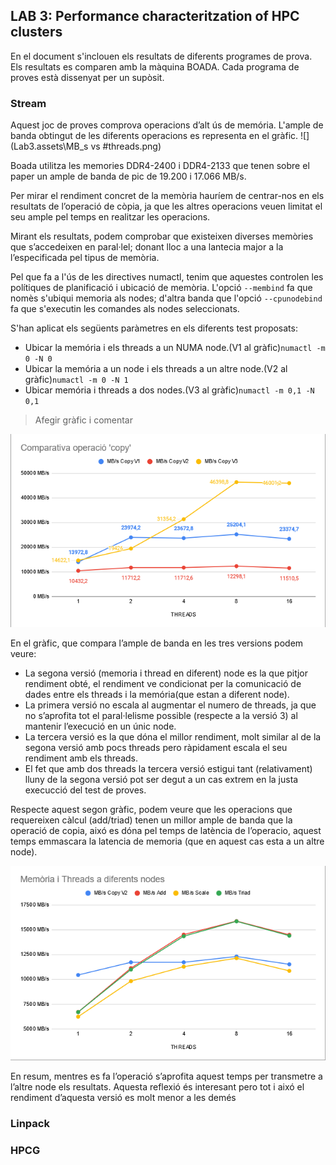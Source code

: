 ## LAB 3: Performance characteritzation of HPC clusters

En el document s'inclouen els resultats de diferents programes de prova. Els resultats es comparen amb la màquina BOADA. Cada programa de proves està dissenyat per un supòsit.



### Stream

Aquest joc de proves comprova operacions d’alt ús de memória. L'ample de banda obtingut de les diferents operacions es representa en el gràfic.
![](Lab3.assets\MB_s vs #threads.png)

Boada utilitza les memories DDR4-2400 i DDR4-2133 que tenen sobre el paper un ample de banda de pic de 19.200 i 17.066 MB/s. 

Per mirar el rendiment concret de la memòria hauríem de centrar-nos en els resultats de l’operació de còpia, ja que les altres operacions veuen limitat el seu ample pel temps en realitzar les operacions.

Mirant els resultats, podem comprobar que existeixen diverses memòries que s’accedeixen en paral·lel; donant lloc a una lantecia major a la l’especificada pel tipus de memòria. 

Pel que fa a l'ús de les directives numactl, tenim que aquestes controlen les polítiques de planificació i ubicació de memòria. L'opció ``--membind`` fa que nomès s'ubiqui memoria als nodes; d'altra banda que l'opció ``--cpunodebind`` fa que s'executin les comandes als nodes seleccionats. 

S'han aplicat els següents paràmetres en els diferents test proposats:

* Ubicar la memória i els threads a un NUMA node.(V1 al gràfic)``numactl -m 0 -N 0``
* Ubicar la memória a un node i els threads a un altre node.(V2 al gràfic)``numactl -m 0 -N 1``
* Ubicar memória i threads a dos nodes.(V3 al gràfic)``numactl -m 0,1 -N 0,1``

> Afegir gràfic i comentar







![](Lab3.assets/image-20200508223307319.png)

En el gràfic, que compara l’ample de banda en les tres versions podem veure:

* La segona versió (memoria i thread en diferent) node es la que pitjor rendiment obté, el rendiment ve condicionat per la comunicació de dades entre els threads i la memória(que estan a diferent node).
* La primera versió no escala al augmentar el numero de threads, ja que no s’aprofita tot el paral·lelisme possible (respecte a la versió 3) al mantenir l’execució en un únic node.
* La tercera versió es la que dóna el millor rendiment, molt similar al de la segona versió amb pocs threads pero ràpidament escala el seu rendiment amb els threads.
* El fet que amb dos threads la tercera versió estigui tant (relativament) lluny de la segona versió pot ser degut a un cas extrem en la justa execucció del test de proves.

Respecte aquest segon gràfic, podem veure que les operacions que requereixen càlcul (add/triad) tenen un millor ample de banda que la operació de copia, aixó es dóna pel temps de latència de l’operacio, aquest temps emmascara la latencia de memoria (que en aquest cas esta a un altre node). 

![image](Lab3.assets\image-20200508223212982.png)

En resum, mentres es fa l’operació s’aprofita aquest temps per transmetre a l’altre node els resultats. Aquesta reflexió és interesant pero tot i aixó el rendiment d’aquesta versió es molt menor a les demés

### Linpack

### HPCG

